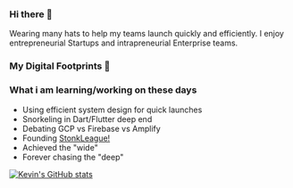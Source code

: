 ### Hi there 👋

Wearing many hats to help my teams launch quickly and efficiently. I enjoy entrepreneurial Startups and intrapreneurial Enterprise teams. 

<!-- If you found value in something I have created, please feel free to give me a shout out [@kevlawton](https://twitter.com/kevlawton/) or give some ♥ via [mail](mailto:kevin.lawton@nyu.edu). Feel free to reach out in case you want to just get in touch also.
 -->
<!--
<p align='center'>
<a href="https://www.linkedin.com/in/lawtonkevin/"><img height="30" src="https://github.com/kevlawton/kevlawton/linkedin.png?raw=true"></a>&nbsp;&nbsp;
<a href="https://twitter.com/kevlawton"><img height="30" src="https://github.com/kevlawton/kevlawton/blob/master/twitter.png?raw=true"></a>&nbsp;&nbsp;
<a href="mailto:kevin.lawton@nyu.edu"><img height="30" src="https://github.com/kevlawton/kevlawton/blob/master/mail.png?raw=true"></a>
<a href="https://mytrashcode.com"><img height="30" src="https://github.com/kevlawton/kevlawton/blob/master/blog.png?raw=true"></a>
</p>
-->

### My Digital Footprints 🌱

<!-- 
#### Few self-built live tools i use everyday :
* Feedback/Chat platform : [Namelss](https://namelss.com)
* Url-shortener : [Chootu](https://chootu.netlify.app/)
* Kanban task tracking board: [Kanbang](https://kanbang-d1e70.web.app/) 
* -->

### What i am learning/working on these days
   - Using efficient system design for quick launches </li>
   - Snorkeling in Dart/Flutter deep end </li>
   - Debating GCP vs Firebase vs Amplify </li>
   - Founding <a href="https://stonkleague.com">StonkLeague!</a> </li>
   - Achieved the "wide"</li>
   - Forever chasing the "deep"</li>


[![Kevin's GitHub stats](https://github-readme-stats.vercel.app/api?username=kevlawton&count_private=true&show_icons=true&theme=tokyonight)](https://github.com/kevlawton/github-readme-stats)

<!-- 
[![Top Langs](https://github-readme-stats.vercel.app/api/top-langs/?username=kevlawton&theme=tokyonight&count_private=true)](https://github.com/kevlawton/github-readme-stats)
-->
